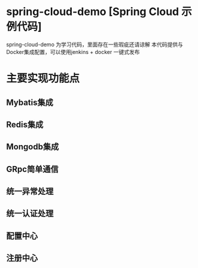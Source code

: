 # spring-cloud-demo [Spring Cloud 示例代码]
spring-cloud-demo 为学习代码，里面存在一些瑕疵还请谅解
本代码提供与Docker集成配置，可以使用jenkins + docker 一键式发布



# 主要实现功能点

## Mybatis集成
## Redis集成
## Mongodb集成
## GRpc简单通信
## 统一异常处理
## 统一认证处理
## 配置中心
## 注册中心
